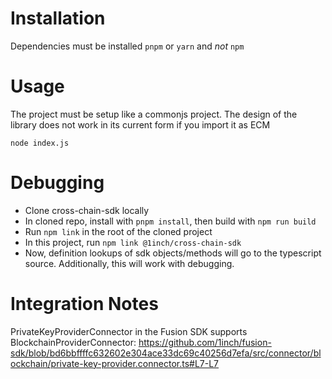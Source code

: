 # Installation
Dependencies must be installed `pnpm` or `yarn` and *not* `npm`

# Usage
The project must be setup like a commonjs project. The design of the library does not work in its current form if you import it as ECM

```
node index.js
```

# Debugging
- Clone cross-chain-sdk locally
- In cloned repo, install with `pnpm install`, then build with `npm run build`
- Run `npm link` in the root of the cloned project
- In this project, run `npm link @1inch/cross-chain-sdk`
- Now, definition lookups of sdk objects/methods will go to the typescript source. Additionally, this will work with debugging.

# Integration Notes

PrivateKeyProviderConnector in the Fusion SDK supports BlockchainProviderConnector: https://github.com/1inch/fusion-sdk/blob/bd6bbffffc632602e304ace33dc69c40256d7efa/src/connector/blockchain/private-key-provider.connector.ts#L7-L7